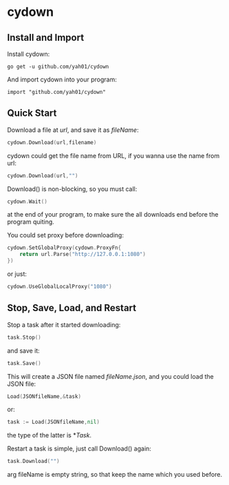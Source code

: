# cydown

## Install and Import
Install cydown:
```shell script
go get -u github.com/yah01/cydown
```
And import cydown into your program:
```shell script
import "github.com/yah01/cydown"
```

## Quick Start
Download a file at *url*, and save it as *fileName*:
```go
cydown.Download(url,filename)
```
cydown could get the file name from URL, if you wanna use the name from url:
```go
cydown.Download(url,"")
```
Download() is non-blocking, so you must call:
```go
cydown.Wait()
```
at the end of your program, to make sure the all downloads end before the program quiting.

You could set proxy before downloading:
```go
cydown.SetGlobalProxy(cydown.ProxyFn{
    return url.Parse("http://127.0.0.1:1080")
})
```
or just:
```go
cydown.UseGlobalLocalProxy("1080")
```

## Stop, Save, Load, and Restart
Stop a task after it started downloading:
```go
task.Stop()
```

and save it:
```go
task.Save()
```
This will create a JSON file named *fileName.json*, and you could load the JSON file:
```go
Load(JSONfileName,&task)
```
or:
```go
task := Load(JSONfileName,nil)
```
the type of the latter is **Task*.

Restart a task is simple, just call Download() again:
```go
task.Download("")
```
arg fileName is empty string, so that keep the name which you used before.
